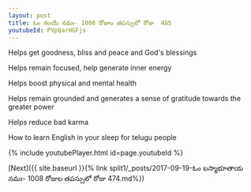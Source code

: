 ```yaml
---
layout: post
title: ఓం కలయే నమః- 1008 రోజుల తపస్సులో రోజు  465
youtubeId: PVpQarHGFjs
---
```

 
 
Helps get goodness, bliss and peace and God's blessings
 
Helps remain focused, help generate inner energy 
 
Helps boost physical and mental health 
 
Helps remain grounded and generates a sense of gratitude towards the greater power 
 
Helps reduce bad karma
 
How to learn English in your sleep for telugu people
 
 
 
 


{% include youtubePlayer.html id=page.youtubeId %}
 
[Next]({{ site.baseurl }}{% link split1/_posts/2017-09-19-ఓం బస్మాభూతాయ నమః- 1008 రోజుల తపస్సులో రోజు  474.md%})
 
